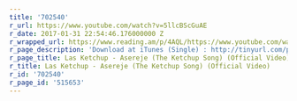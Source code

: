 ```yaml
---
title: '702540'
r_url: https://www.youtube.com/watch?v=5llcBScGuAE
r_date: 2017-01-31 22:54:46.176000000 Z
r_wrapped_url: https://www.reading.am/p/4AQL/https://www.youtube.com/watch?v=5llcBScGuAE
r_page_description: 'Download at iTunes (Single) : http://tinyurl.com/pf37qex'
r_page_title: Las Ketchup - Asereje (The Ketchup Song) (Official Video)
r_title: Las Ketchup - Asereje (The Ketchup Song) (Official Video)
r_id: '702540'
r_page_id: '515653'
---
```



